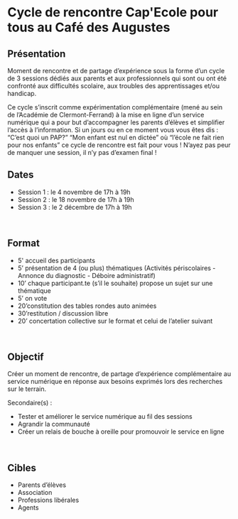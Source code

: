 # Cycle de rencontre Cap'Ecole pour tous au Café des Augustes

## Présentation
Moment de rencontre et de partage d’expérience sous la forme d’un cycle de 3 sessions dédiés aux parents et aux professionnels qui sont ou ont été confronté aux difficultés scolaire, aux troubles des apprentissages et/ou handicap.

Ce cycle s’inscrit comme expérimentation complémentaire (mené au sein de l’Académie de Clermont-Ferrand) à la mise en ligne d’un service numérique qui a pour but d’accompagner les parents d’élèves et simplifier l’accès à l’information. Si un jours ou en ce moment vous vous êtes dis : “C’est quoi un PAP?” “Mon enfant est nul en dictée” où “l’école ne fait rien pour nos enfants” ce cycle de rencontre est fait pour vous ! N’ayez pas peur de manquer une session, il n’y pas d’examen final !
<br>


## Dates
- Session 1 : le 4 novembre de 17h à 19h
- Session 2 : le 18 novembre de 17h à 19h
- Session 3 : le 2 décembre de 17h à 19h
<br>


## Format 
- 5' accueil des participants
- 5’ présentation de 4 (ou plus) thématiques (Activités périscolaires - Annonce du diagnostic - Déboire administratif)
- 10’ chaque participant.te (s’il le souhaite) propose un sujet sur une thématique
- 5’ on vote
- 20’constitution des tables rondes auto animées
- 30’restitution / discussion libre
- 20’ concertation collective sur le format et celui de l’atelier suivant
<br>


## Objectif
Créer un moment de rencontre, de partage d’expérience complémentaire au service numérique en réponse aux besoins exprimés lors des recherches sur le terrain.

Secondaire(s) :
- Tester et améliorer le service numérique au fil des sessions
- Agrandir la communauté
- Créer un relais de bouche à oreille pour promouvoir le service en ligne
<br>


## Cibles 
- Parents d’élèves 
- Association
- Professions libérales
- Agents

